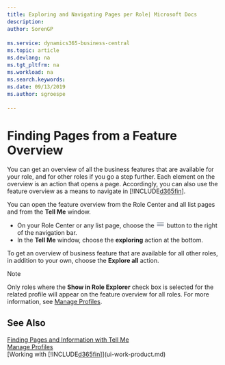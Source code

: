 ```yaml
---
title: Exploring and Navigating Pages per Role| Microsoft Docs
description:
author: SorenGP

ms.service: dynamics365-business-central
ms.topic: article
ms.devlang: na
ms.tgt_pltfrm: na
ms.workload: na
ms.search.keywords:
ms.date: 09/13/2019
ms.author: sgroespe

---
```

# Finding Pages from a Feature Overview
You can get an overview of all the business features that are available for your role, and for other roles if you go a step further. Each element on the overview is an action that opens a page. Accordingly, you can also use the feature overview as a means to navigate in [!INCLUDE[d365fin](includes/d365fin_md.md)].

You can open the feature overview from the Role Center and all list pages and from the **Tell Me** window.

- On your Role Center or any list page, choose the ![Menu button](media/ui_menu_button.png "Menu button") button to the right of the navigation bar.
- In the **Tell Me** window, choose the **exploring** action at the bottom.

To get an overview of business feature that are available for all other roles, in addition to your own, choose the **Explore all** action.

> [!NOTE]
> Only roles where the **Show in Role Explorer** check box is selected for the related profile will appear on the feature overview for all roles. For more information, see [Manage Profiles](admin-users-profiles-roles.md).

## See Also
[Finding Pages and Information with Tell Me](ui-search.md)  
[Manage Profiles](admin-users-profiles-roles.md)  
[Working with [!INCLUDE[d365fin](includes/d365fin_md.md)]](ui-work-product.md)
